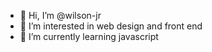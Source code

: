 - 💞️ Hi, I’m @wilson-jr
- 👀 I’m interested in web design and front end
- 🌱 I’m currently learning javascript

